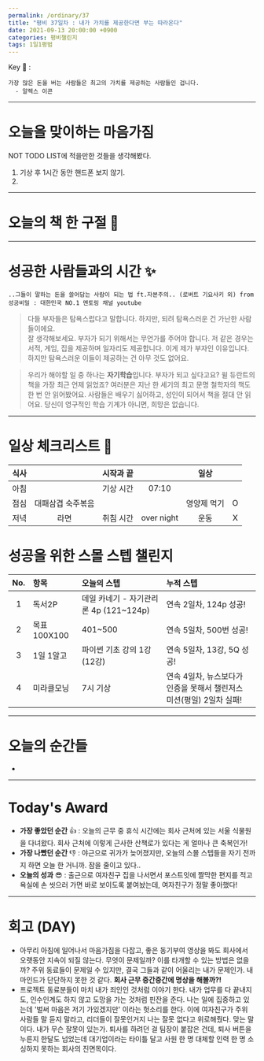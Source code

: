 ```yaml
---
permalink: /ordinary/37
title: "평비 37일차 : 내가 가치를 제공한다면 부는 따라온다"
date: 2021-09-13 20:00:00 +0900
categories: 평비챌린지
tags: 1일1평범
---  
```

Key 🔑 :   
```
가장 많은 돈을 버는 사람들은 최고의 가치를 제공하는 사람들인 겁니다.
  - 알렉스 이콘
```

---
# 오늘을 맞이하는 마음가짐
NOT TODO LIST에 적을만한 것들을 생각해봤다.  
1. 기상 후 1시간 동안 핸드폰 보지 않기.  
2. 

---
# 오늘의 책 한 구절 📕

---
# 성공한 사람들과의 시간 ✨
`..그들이 말하는 돈을 쓸어담는 사람이 되는 법 ft.자본주의.. (로버트 기요사키 외) from 성공비밀 : 대한민국 NO.1 멘토링 채널 youtube`
  > 다들 부자들은 탐욕스럽다고 말합니다. 하지만, 되려 탐욕스러운 건 가난한 사람들이에요.  
  > 잘 생각해보세요. 부자가 되기 위해서는 무언가를 주어야 합니다. 저 같은 경우는 서적, 게임, 집을 제공하며 일자리도 제공합니다. 이게 제가 부자인 이유입니다. 하지만 탐욕스러운 이들이 제공하는 건 아무 것도 없어요.  

  > 우리가 해야할 일 중 하나는 **자기학습**입니다. 부자가 되고 싶다고요? 윌 듀란트의 책을 가장 최근 언제 읽었죠? 여러분은 지난 한 세기의 최고 문명 철학자의 책도 한 번 안 읽어봤어요. 사람들은 배우기 싫어하고, 성인이 되어서 책을 절대 안 읽어요. 당신이 영구적인 학습 기계가 아니면, 희망은 없습니다. 

---
# 일상 체크리스트 📃

| 식사 |  | 시작과 끝 |  | 일상 |  |
|:----:|:----:|:----:|:----:|:----:|:----:|
| 아침 |  | 기상 시간 | 07:10 |  |  |
| 점심 | 대패삼겹 숙주볶음 |  |  | 영양제 먹기 | O |
| 저녁 | 라면 | 취침 시간 | over night | 운동 | X |

# 성공을 위한 스몰 스텝 챌린지

| No. | 항목 | 오늘의 스텝 | 누적 스텝 |
|:----:|:----|:----|:----|
| 1 | 독서2P | 데일 카네기 - 자기관리론 4p (121~124p) | 연속 2일차, 124p 성공! |
| 2 | 목표 100X100 | 401~500 | 연속 5일차, 500번 성공! |
| 3 | 1일 1알고 | 파이썬 기초 강의 1강 (12강)  | 연속 5일차, 13강, 5Q 성공! |
| 4 | 미라클모닝 | 7시 기상 | 연속 4일차, 뉴스보다가 인증을 못해서 챌린저스 미션(평일) 2일차 실패! |

---
# 오늘의 순간들
- 

---
# Today's Award
- **가장 좋았던 순간** 👍 : 오늘의 근무 중 휴식 시간에는 회사 근처에 있는 서울 식물원을 다녀왔다. 회사 근처에 이렇게 근사한 산책로가 있다는 게 얼마나 큰 축복인가!
- **가장 나빴던 순간** 👎 : 야근으로 귀가가 늦어졌지만, 오늘의 스몰 스텝들을 자기 전까지 하면 오늘 한 거니까. 잠을 줄이고 있다..
- **오늘의 성과** 😎 : 출근으로 여자친구 집을 나서면서 포스트잇에 짤막한 편지를 적고 욕실에 손 씻으러 가면 바로 보이도록 붙여놨는데, 여자친구가 정말 좋아했다!

---
# 회고 (DAY)
- 아무리 아침에 일어나서 마음가짐을 다잡고, 좋은 동기부여 영상을 봐도 회사에서 오랫동안 지속이 되질 않는다. 무엇이 문제일까? 이를 타개할 수 있는 방법은 없을까? 주위 동료들이 문제일 수 있지만, 결국 그들과 같이 어울리는 내가 문제인가. 내 마인드가 단단하지 못한 것 같다. **회사 근무 중간중간에 명상을 해볼까?!**
- 프로젝트 동료분들이 마치 내가 죄인인 것처럼 이야기 한다. 내가 업무를 다 끝내지도, 인수인계도 하지 않고 도망을 가는 것처럼 핀잔을 준다. 나는 일에 집중하고 있는데 '벌써 마음은 저기 가있겠지만' 이라는 헛소리를 한다. 이에 여자친구가 주위 사람들 말 듣지 말라고, 리더들이 잘못인거지 나는 잘못 없다고 위로해줬다. 맞는 말이다. 내가 무슨 잘못이 있는가. 퇴사를 하려던 걸 팀장이 붙잡은 건데, 퇴사 버튼을 누른지 한달도 넘었는데 대기업이라는 타이틀 달고 사원 한 명 대체할 인력 한 명 소싱하지 못하는 회사의 진면목이다.